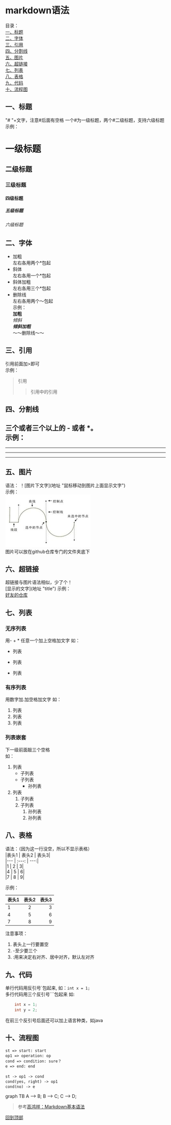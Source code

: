 # markdown语法
目录：  
<span id="top"></span>
[一、标题](#1)  
[二、字体](#2)  
[三、引用](#3)  
[四、分割线](#4)  
[五、图片](#5)  
[六、超链接](#6)  
[七、列表](#7)  
[八、表格](#8)  
[九、代码](#9)  
[十、流程图](#10)  

## <span id="1">一、标题</span>
"# "+文字，注意#后面有空格
一个#为一级标题，两个#二级标题，支持六级标题
示例：
# 一级标题
## 二级标题
### 三级标题
#### 四级标题
##### 五级标题
###### 六级标题  

## <span id="2">二、字体</span>
* 加粗  
左右各用两个*包起
* 斜体  
左右各用一个*包起
* 斜体加粗  
左右各用三个*包起
* 删除线  
左右各用两个～包起  
示例：  
**加粗**  
*倾斜*  
***倾斜加粗***  
～～删除线～～

## <span id="3">三、引用</span>
引用前面加>即可  
示例：  
>引用
>>引用中的引用

## <span id="4">四、分割线</span>
三个或者三个以上的 - 或者 *。  
示例：  
---
----
***
****

## <span id="5">五、图片</span>
语法： ！\[图片下文字](地址 "鼠标移动到图片上面显示文字")  
示例：  
![贝塞尔曲线](https://github.com/chinabosh/android/blob/master/material/pictures/beziercurve.jpg "贝塞尔曲线")  
图片可以放在github仓库专门的文件夹底下  

## <span id="6">六、超链接</span>
超链接与图片语法相似，少了个！  
\[显示的文字](地址 "title")
示例：  
[好友的仓库](https://github.com/jjkislele "jjk")

## <span id="7">七、列表</span>
### 无序列表   
用- + * 任意一个加上空格加文字 
如：  
* 列表
- 列表
+ 列表 
### 有序列表  
用数字加.加空格加文字
如：  
1. 列表
2. 列表
3. 列表
### 列表嵌套
下一级前面敲三个空格  
如：
1. 列表
   * 子列表
   - 子列表
      + 孙列表
2. 列表
   1. 子列表
   2. 子列表
      1. 孙列表
      2. 孙列表
 
## <span id="8">八、表格</span>
语法：（因为这一行没空，所以不显示表格）  
|表头1 | 表头2 | 表头3|  
|--- | :---: | ---:|  
|1 | 2 | 3|  
|4 | 5 | 6|  
|7 | 8 | 9|  

示例：  

|表头1 | 表头2 | 表头3|  
|--- | :---: | ---:|  
|1 | 2 | 3|  
|4 | 5 | 6|  
|7 | 8 | 9|  
注意事项：
1. 表头上一行要置空
2. -至少要三个
3. :用来决定右对齐、居中对齐，默认左对齐

## <span id="9">九、代码</span>
单行代码用反引号\`包起来,
如：`int x = 1;`  
多行代码用三个反引号\```包起来
如:  
```java
    int x = 1;
    int y = 2;
```
在前三个反引号后面还可以加上语言种类，如java

## <span id="10">十、流程图</span>
  
```flow
st => start: start
op1 => operation: op
cond => condition: sure？
e => end: end

st -> op1 -> cond
cond(yes, right) -> op1
cond(no) -> e
```
<script src="mermaid.full.min.js"></script>

<div class="mermaid">
graph TB
A --> B;
B --> C;
C --> D;
</div>

>参考[高鸿祥：Markdown基本语法](https://www.jianshu.com/p/191d1e21f7ed)

  
[回到顶部](#top)


